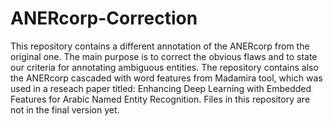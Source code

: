 # ANERcorp-Correction
This repository contains a different annotation of the ANERcorp from the original one. The main purpose is to correct the obvious flaws and to state our criteria for annotating ambiguous entities. The repository contains also the ANERcorp cascaded with word features from Madamira tool, which was used in a reseach paper titled: Enhancing Deep Learning with Embedded Features for Arabic Named Entity Recognition.
Files in this repository are not in the final version yet.
